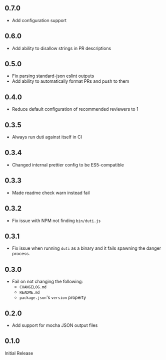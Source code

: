 ## 0.7.0

- Add configuration support

## 0.6.0

- Add ability to disallow strings in PR descriptions

## 0.5.0

- Fix parsing standard-json eslint outputs
- Add ability to automatically format PRs and push to them

## 0.4.0

- Reduce default configuration of recommended reviewers to 1

## 0.3.5

- Always run duti against itself in CI

## 0.3.4

- Changed internal prettier config to be ES5-compatible

## 0.3.3

- Made readme check warn instead fail

## 0.3.2

- Fix issue with NPM not finding `bin/duti.js`

## 0.3.1

- Fix issue when running `duti` as a binary and it fails spawning the danger process.

## 0.3.0

- Fail on not changing the following:
  - `CHANGELOG.md`
  - `README.md`
  - `package.json`'s `version` property

## 0.2.0

- Add support for mocha JSON output files 

## 0.1.0

Initial Release
